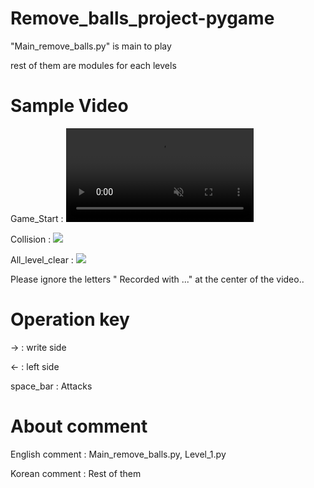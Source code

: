 # Remove_balls_project-pygame
"Main_remove_balls.py" is main to play

rest of them are modules for each levels

# Sample Video
Game_Start :
<video src="https://user-images.githubusercontent.com/106279616/183525636-58dd4ac5-0e57-4d76-a712-385868856548.mp4" data-canonical-src="https://user-images.githubusercontent.com/106279616/183525636-58dd4ac5-0e57-4d76-a712-385868856548.mp4" controls="controls" muted="muted" class="d-block rounded-bottom-2 border-top width-fit" style="max-height:640px;">
</video>


Collision :
<img src="https://user-images.githubusercontent.com/106279616/183230873-18ca1d6f-0451-4000-b487-69c35047d183.mp4">


All_level_clear :
<img src="https://user-images.githubusercontent.com/106279616/183230875-342d61e2-2165-4355-87fe-1ec7604fff88.mp4">


Please ignore the letters " Recorded with ..." at the center of the video..

# Operation key 
→ : write side

← : left side

space_bar : Attacks


# About comment
English comment : Main_remove_balls.py, Level_1.py

Korean comment : Rest of them


